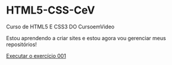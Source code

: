 # HTML5-CSS-CeV
 Curso de HTML5 E CSS3 DO CursoemVideo

Estou aprendendo a criar sites e estou agora vou gerenciar meus repositórios!

<a href='https://gabrielscarrara.github.io/HTML5-CSS-CeV/HTML5-CSS-CeV/Exerc%C3%ADcios/ex001/index.html' target='_blank'>Executar o exercício 001</a>